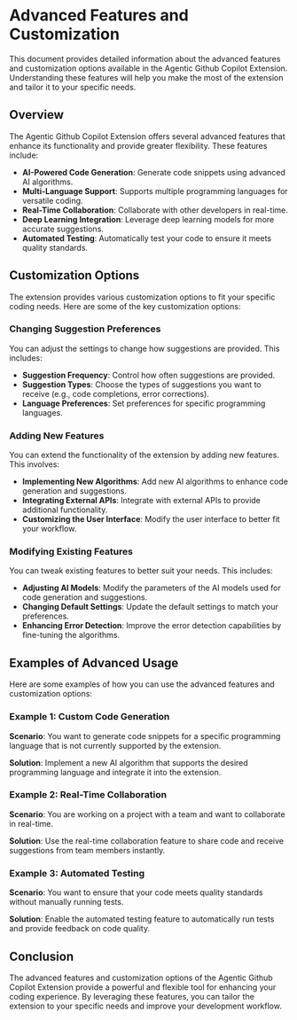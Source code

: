 # Advanced Features and Customization

This document provides detailed information about the advanced features and customization options available in the Agentic Github Copilot Extension. Understanding these features will help you make the most of the extension and tailor it to your specific needs.

## Overview

The Agentic Github Copilot Extension offers several advanced features that enhance its functionality and provide greater flexibility. These features include:

- **AI-Powered Code Generation**: Generate code snippets using advanced AI algorithms.
- **Multi-Language Support**: Supports multiple programming languages for versatile coding.
- **Real-Time Collaboration**: Collaborate with other developers in real-time.
- **Deep Learning Integration**: Leverage deep learning models for more accurate suggestions.
- **Automated Testing**: Automatically test your code to ensure it meets quality standards.

## Customization Options

The extension provides various customization options to fit your specific coding needs. Here are some of the key customization options:

### Changing Suggestion Preferences

You can adjust the settings to change how suggestions are provided. This includes:

- **Suggestion Frequency**: Control how often suggestions are provided.
- **Suggestion Types**: Choose the types of suggestions you want to receive (e.g., code completions, error corrections).
- **Language Preferences**: Set preferences for specific programming languages.

### Adding New Features

You can extend the functionality of the extension by adding new features. This involves:

- **Implementing New Algorithms**: Add new AI algorithms to enhance code generation and suggestions.
- **Integrating External APIs**: Integrate with external APIs to provide additional functionality.
- **Customizing the User Interface**: Modify the user interface to better fit your workflow.

### Modifying Existing Features

You can tweak existing features to better suit your needs. This includes:

- **Adjusting AI Models**: Modify the parameters of the AI models used for code generation and suggestions.
- **Changing Default Settings**: Update the default settings to match your preferences.
- **Enhancing Error Detection**: Improve the error detection capabilities by fine-tuning the algorithms.

## Examples of Advanced Usage

Here are some examples of how you can use the advanced features and customization options:

### Example 1: Custom Code Generation

**Scenario**: You want to generate code snippets for a specific programming language that is not currently supported by the extension.

**Solution**: Implement a new AI algorithm that supports the desired programming language and integrate it into the extension.

### Example 2: Real-Time Collaboration

**Scenario**: You are working on a project with a team and want to collaborate in real-time.

**Solution**: Use the real-time collaboration feature to share code and receive suggestions from team members instantly.

### Example 3: Automated Testing

**Scenario**: You want to ensure that your code meets quality standards without manually running tests.

**Solution**: Enable the automated testing feature to automatically run tests and provide feedback on code quality.

## Conclusion

The advanced features and customization options of the Agentic Github Copilot Extension provide a powerful and flexible tool for enhancing your coding experience. By leveraging these features, you can tailor the extension to your specific needs and improve your development workflow.
